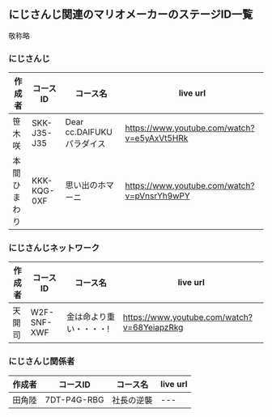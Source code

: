 ## にじさんじ関連のマリオメーカーのステージID一覧
敬称略

### にじさんじ
|作成者 |コースID |コース名|live url|
|---|---|---|---|
|笹木咲|SKK-J35-J35|Dear cc.DAIFUKU パラダイス|https://www.youtube.com/watch?v=e5yAxVt5HRk|
|本間ひまわり|KKK-KQG-0XF|思い出のホマーニ|https://www.youtube.com/watch?v=pVnsrYh9wPY|

### にじさんじネットワーク

|作成者 |コースID |コース名|live url|
|---|---|---|---|
|天開司|W2F-SNF-XWF|金は命より重い・・・・!	|https://www.youtube.com/watch?v=68YeiapzRkg|

### にじさんじ関係者


|作成者 |コースID |コース名|live url|
|---|---|---|---|
|田角陸|7DT-P4G-RBG|社長の逆襲|---|
